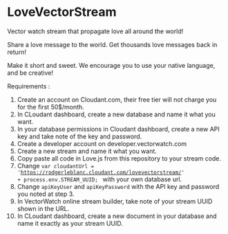 # LoveVectorStream
Vector watch stream that propagate love all around the world!

Share a love message to the world. Get thousands love messages back in return!

Make it short and sweet. We encourage you to use your native language, and be creative!

Requirements :</br>
1) Create an account on Cloudant.com, their free tier will not charge you for the first 50$/month.</br>
2) In CLoudant dashboard, create a new database and name it what you want.</br>
3) In your database permissions in Cloudant dashboard, create a new API key and take note of the key and password.</br>
4) Create a developer account on developer.vectorwatch.com</br>
5) Create a new stream and name it what you want.</br>
6) Copy paste all code in Love.js from this repository to your stream code.</br>
7) Change <code>var cloudantUrl = 'https://rodgerleblanc.cloudant.com/lovevectorstream/' + process.env.STREAM_UUID;
</code> with your own database url.</br>
8) Change <code>apiKeyUser</code> and <code>apiKeyPassword</code> with the API key and password you noted at step 3.</br>
9) In VectorWatch online stream builder, take note of your stream UUID shown in the URL.</br>
10) In CLoudant dashboard, create a new document in your database and name it exactly as your stream UUID.</br>
